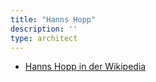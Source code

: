 ```yaml
---
title: "Hanns Hopp"
description: ''
type: architect
---
```


* [Hanns Hopp in der Wikipedia](https://de.wikipedia.org/wiki/Hanns_Hopp)
